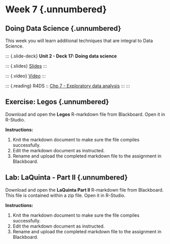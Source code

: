 # Week 7 {.unnumbered}

## Doing Data Science {.unnumbered}

<p>

This week you will learn additional techniques that are integral to Data Science.

::: {.slide-deck}
**Unit 2 - Deck 17: Doing data science**

::: {.slides}
[Slides](https://rstudio-education.github.io/datascience-box/course-materials/slides/u2-d17-doing-data-science/u2-d17-doing-data-science.html#1)
:::

::: {.video}
[Video](https://youtu.be/b9lSW0kyqBg)
:::

::: {.reading}
R4DS :: [Chp 7 - Exploratory data analysis](https://r4ds.had.co.nz/exploratory-data-analysis.html)
:::
:::

## Exercise: Legos {.unnumbered}

<p>

Download and open the **Legos** R-markdown file from Blackboard.
Open it in R-Studio.

**Instructions:**

1.  Knit the markdown document to make sure the file compiles successfully.
2.  Edit the markdown document as instructed.
3.  Rename and upload the completed markdown file to the assignment in Blackboard.

## Lab: LaQuinta - Part II {.unnumbered}

<p>

Download and open the **LaQuinta Part II** R-markdown file from Blackboard.
This file is contained within a zip file.
Open it in R-Studio.

**Instructions:**

1.  Knit the markdown document to make sure the file compiles successfully.
2.  Edit the markdown document as instructed.
3.  Rename and upload the completed markdown file to the assignment in Blackboard.
